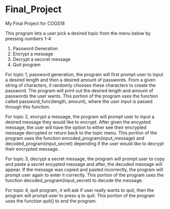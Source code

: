# Final_Project
My Final Project for COGS18

This program lets a user pick a desired topic from the menu below by pressing numbers 1-4
1. Password Generation
2. Encrypt a message
3. Decrypt a seccret message
4. Quit program 

For topic 1, password generation, the program will first prompt user to input a desired length and then a desired amount of passwords. From a given string of characters, it randomly chooses these characters to create the password. The program will print out the desired length and amount of passwords the user wants. This portion of the program uses the function called password_func(length, amount), where the user input is passed through this function.

For topic 2, encrypt a message, the program will prompt user to input a desired message they would like to encrypt. After given the encypted message, the user will have the option to either see their encrypted message decrypted or return back to the topic menu. This portion of the program uses the function encoded_program(input_message) and decoded_program(input_secret) depending if the user would like to decrypt their encrypted message.

For topic 3, decrypt a secret message, the program will prompt user to copy and paste a secret encypted message and after, the decoded message will appear. If the message was copied and pasted incorrectly, the program will prompt user again to enter it correctly. This portion of the program uses the function decoded_program(input_secret) to decode the message.

For topic 4, quit program, it will ask if user really wants to quit, then the program will prompt user to press q to quit. This portion of the program uses the function quit() to end the program.
